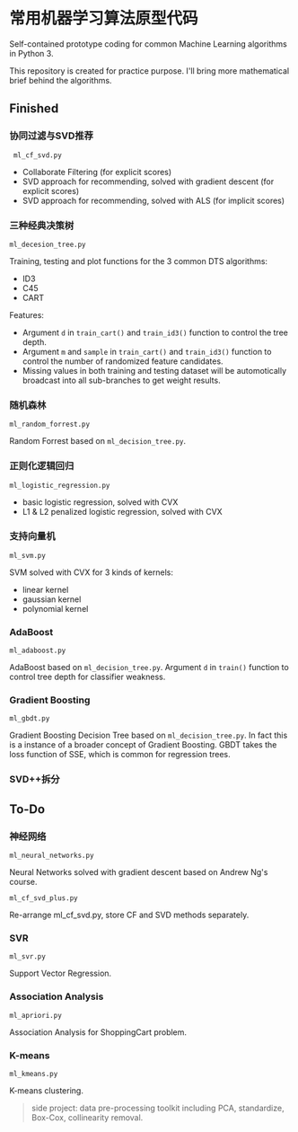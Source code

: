 # 常用机器学习算法原型代码 

Self-contained prototype coding for common Machine Learning algorithms in Python 3. 

This repository is created for practice purpose. I'll bring more mathematical brief behind the algorithms.

## Finished
### 协同过滤与SVD推荐
` ml_cf_svd.py`
 
- Collaborate Filtering (for explicit scores)
- SVD approach for recommending, solved with gradient descent (for explicit scores)
- SVD approach for recommending, solved with ALS (for implicit scores)

### 三种经典决策树
`ml_decesion_tree.py`

Training, testing and plot functions for the 3 common DTS algorithms:
- ID3
- C45
- CART

Features:
- Argument `d` in `train_cart()` and `train_id3()` function to control the tree depth.
- Argument `m` and `sample` in `train_cart()` and `train_id3()` function to control the number of randomized feature candidates.
- Missing values in both training and testing dataset will be automotically broadcast into all sub-branches to get weight results.

### 随机森林 
`ml_random_forrest.py`

Random Forrest based on `ml_decision_tree.py`.

### 正则化逻辑回归
`ml_logistic_regression.py`

- basic logistic regression, solved with CVX
- L1 & L2 penalized logistic regression, solved with CVX

### 支持向量机
`ml_svm.py`

SVM solved with CVX for 3 kinds of kernels:
- linear kernel
- gaussian kernel
- polynomial kernel

### AdaBoost
`ml_adaboost.py`

AdaBoost based on `ml_decision_tree.py`. Argument `d` in `train()` function to control tree depth for classifier weakness.

### Gradient Boosting 
`ml_gbdt.py`

Gradient Boosting Decision Tree based on `ml_decision_tree.py`. In fact this is a instance of a broader concept of Gradient Boosting. GBDT takes the loss function of SSE, which is common for regression trees.

### SVD++拆分 
## To-Do 
### 神经网络
`ml_neural_networks.py`

Neural Networks solved with gradient descent based on Andrew Ng's course.

`ml_cf_svd_plus.py`

Re-arrange ml_cf_svd.py, store CF and SVD methods separately.

### SVR
`ml_svr.py`

Support Vector Regression.

### Association Analysis
`ml_apriori.py`

Association Analysis for ShoppingCart problem.

### K-means
`ml_kmeans.py`

K-means clustering.

> side project: data pre-processing toolkit including PCA, standardize, Box-Cox, collinearity removal.
